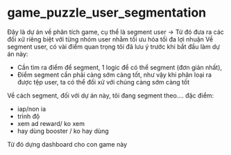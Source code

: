 # game_puzzle_user_segmentation
Đây là dự án về phân tích game, cụ thể là segment user -> Từ đó đưa ra các đối xử riêng biệt với từng nhóm user nhằm tối ưu hóa tối đa lợi nhuận 
Về segment user, có vài điểm quan trọng tôi đã lưu ý trước khi bắt đầu làm dự án này:
- Cần tìm ra điểm để segment, 1 logic để có thể segment (đơn giản nhất),
- Điểm segment cần phải càng sớm càng tốt, như vậy khi phân loại ra được tệp user, ta có thể đối xử với chúng càng sớm càng tốt

Về cách segment, đối với dự án này, tôi đang segment theo.... đặc điểm:
- iap/non ia
- trình độ
- xem ad reward/ ko xem
- hay dùng booster / ko hay dùng


Từ đó dựng dashboard cho con game này
